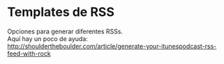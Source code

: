 # Templates de RSS

Opciones para generar diferentes RSSs.  
Aquí hay un poco de ayuda: http://shouldertheboulder.com/article/generate-your-itunespodcast-rss-feed-with-rock 

